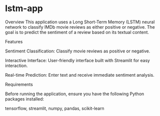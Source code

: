 # lstm-app
Overview
This application uses a Long Short-Term Memory (LSTM) neural network to classify IMDb movie reviews as either positive or negative. The goal is to predict the sentiment of a review based on its textual content.

Features

Sentiment Classification: Classify movie reviews as positive or negative.

Interactive Interface: User-friendly interface built with Streamlit for easy interaction.

Real-time Prediction: Enter text and receive immediate sentiment analysis.

Requirements

Before running the application, ensure you have the following Python packages installed:

tensorflow,
streamlit,
numpy,
pandas,
scikit-learn
